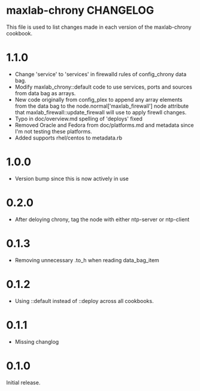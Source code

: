 # maxlab-chrony CHANGELOG

This file is used to list changes made in each version of the maxlab-chrony cookbook.

# 1.1.0

* Change 'service' to 'services' in firewalld rules of config_chrony data bag.
* Modify maxlab_chrony::default code to use services, ports and sources from data bag as arrays.
* New code originally from config_plex to append any array elements from the data bag to the node.normal['maxlab_firewall'] node attribute that maxlab_firewall::update_firewall will use to apply firewll changes.
* Typo in doc/overview.md spelling of 'deploys' fixed
* Removed Oracle and Fedora from doc/platforms.md and metadata since I'm not testing these platforms.
* Added supports rhel/centos to metadata.rb

# 1.0.0

* Version bump since this is now actively in use

# 0.2.0

* After deloying chrony, tag the node with either ntp-server or ntp-client

# 0.1.3

* Removing unnecessary .to_h when reading data_bag_item

# 0.1.2

* Using ::default instead of ::deploy across all cookbooks.

# 0.1.1

* Missing changlog

# 0.1.0

Initial release.
